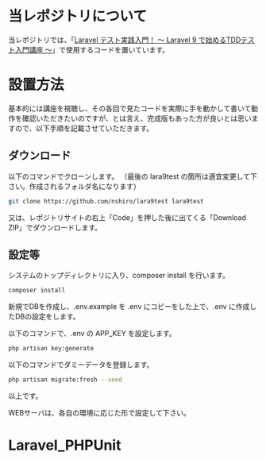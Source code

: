 # 当レポジトリについて
当レポジトリでは、「[Laravel テスト実践入門！ ～ Laravel 9 で始めるTDDテスト入門講座 ～](https://www.udemy.com/course/laravel9-test/)」で使用するコードを置いています。

# 設置方法
基本的には講座を視聴し、その各回で見たコードを実際に手を動かして書いて動作を確認いただきたいのですが、とは言え、完成版もあった方が良いとは思いますので、以下手順を記載させていただきます。

## ダウンロード
以下のコマンドでクローンします。
（最後の lara9test の箇所は適宜変更して下さい。作成されるフォルダ名になります）
```bash
git clone https://github.com/nshiro/lara9test lara9test
```

又は、レポジトリサイトの右上「Code」を押した後に出てくる「Download ZIP」でダウンロードします。

## 設定等
システムのトップディレクトリに入り、composer install を行います。

```php
composer install
```
新規でDBを作成し、.env.example を .env にコピーをした上で、.env に作成したDBの設定をします。

以下のコマンドで、.env の APP_KEY を設定します。
```bash
php artisan key:generate
```

以下のコマンドでダミーデータを登録します。
```bash
php artisan migrate:fresh --seed
```

以上です。

WEBサーバは、各自の環境に応じた形で設定して下さい。
# Laravel_PHPUnit
